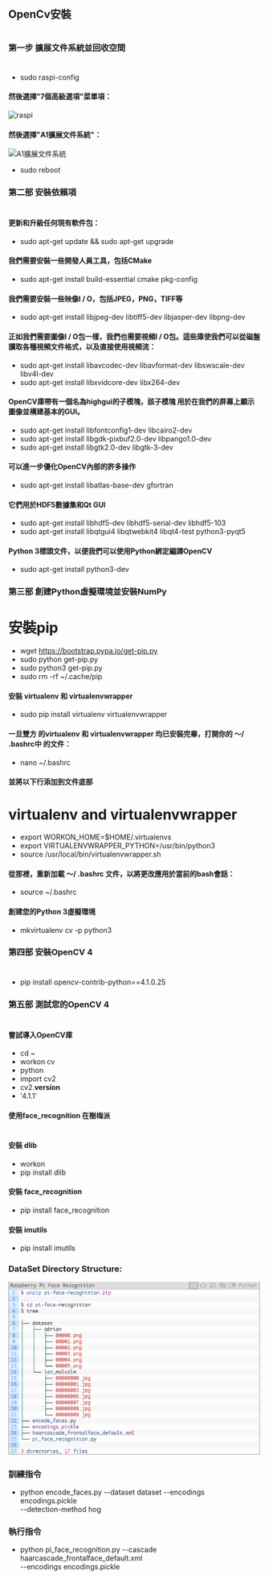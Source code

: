 ## OpenCv安裝
# 
### 第一步 擴展文件系統並回收空間
#
* sudo raspi-config
#### 然後選擇"7個高級選項"菜單項：
![raspi](https://www.pyimagesearch.com/wp-content/uploads/2019/09/install_opencv4_buster_raspi_config.jpg)
#### 然後選擇"A1擴展文件系統"：
![A1擴展文件系統](https://www.pyimagesearch.com/wp-content/uploads/2019/09/install_opencv4_buster_raspi_config_expand_fs.jpg)
* sudo reboot
### 第二部 安裝依賴項
#
#### 更新和升級任何現有軟件包：
* sudo apt-get update && sudo apt-get upgrade
#### 我們需要安裝一些開發人員工具，包括CMake
* sudo apt-get install build-essential cmake pkg-config
#### 我們需要安裝一些映像I / O，包括JPEG，PNG，TIFF等
* sudo apt-get install libjpeg-dev libtiff5-dev libjasper-dev libpng-dev
#### 正如我們需要圖像I / O包一樣，我們也需要視頻I / O包。這些庫使我們可以從磁盤讀取各種視頻文件格式，以及直接使用視頻流：
* sudo apt-get install libavcodec-dev libavformat-dev libswscale-dev libv4l-dev
* sudo apt-get install libxvidcore-dev libx264-dev
#### OpenCV庫帶有一個名為highgui的子模塊，該子模塊 用於在我們的屏幕上顯示圖像並構建基本的GUI。
* sudo apt-get install libfontconfig1-dev libcairo2-dev
* sudo apt-get install libgdk-pixbuf2.0-dev libpango1.0-dev
* sudo apt-get install libgtk2.0-dev libgtk-3-dev
#### 可以進一步優化OpenCV內部的許多操作
* sudo apt-get install libatlas-base-dev gfortran
#### 它們用於HDF5數據集和Qt GUI
* sudo apt-get install libhdf5-dev libhdf5-serial-dev libhdf5-103
* sudo apt-get install libqtgui4 libqtwebkit4 libqt4-test python3-pyqt5
#### Python 3標頭文件，以便我們可以使用Python綁定編譯OpenCV
* sudo apt-get install python3-dev
### 第三部 創建Python虛擬環境並安裝NumPy
#
# 安裝pip
* wget https://bootstrap.pypa.io/get-pip.py
* sudo python get-pip.py
* sudo python3 get-pip.py
* sudo rm -rf ~/.cache/pip
#### 安裝  virtualenv   和 virtualenvwrapper
* sudo pip install virtualenv virtualenvwrapper
#### 一旦雙方 的virtualenv   和 virtualenvwrapper   均已安裝完畢，打開你的 〜/ .bashrc中   的文件：
* nano ~/.bashrc
#### 並將以下行添加到文件底部
# virtualenv and virtualenvwrapper
* export WORKON_HOME=$HOME/.virtualenvs
* export VIRTUALENVWRAPPER_PYTHON=/usr/bin/python3
* source /usr/local/bin/virtualenvwrapper.sh
#### 從那裡，重新加載 〜/ .bashrc   文件，以將更改應用於當前的bash會話：
* source ~/.bashrc
#### 創建您的Python 3虛擬環境
* mkvirtualenv cv -p python3
### 第四部 安裝OpenCV 4
#
* pip install opencv-contrib-python==4.1.0.25
### 第五部 測試您的OpenCV 4 
#
#### 嘗試導入OpenCV庫
* cd ~
* workon cv
* python
* import cv2
* cv2.__version__
* '4.1.1'
#### 使用face_recognition 在樹梅派
#
#### 安裝 dlib
* workon <your env name> 
* pip install dlib
#### 安裝 face_recognition
* pip install face_recognition
#### 安裝 imutils
* pip install imutils
### DataSet Directory Structure:
![raspi](https://github.com/HunJin96/Raspi/blob/master/pi-face-recognition/Image/123.PNG)
### 訓練指令
* python encode_faces.py --dataset dataset --encodings encodings.pickle \
	--detection-method hog
### 執行指令
* python pi_face_recognition.py --cascade haarcascade_frontalface_default.xml \
	--encodings encodings.pickle

